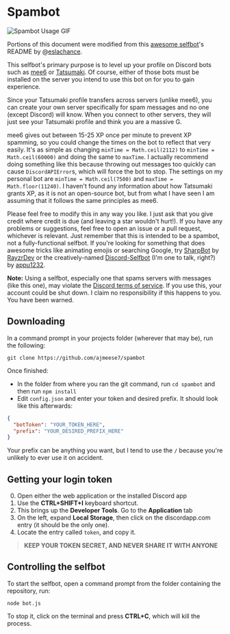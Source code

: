# Spambot

![Spambot Usage GIF](https://user-images.githubusercontent.com/17814535/33146576-5b103a6c-cf8a-11e7-8d47-cc2938138be8.gif)

Portions of this document were modified from this [awesome selfbot](https://github.com/eslachance/evie.selfbot)'s README
by @[eslachance](https://github.com/eslachance).

This selfbot's primary purpose is to level up your profile on Discord bots such as [mee6](https://github.com/cookkkie/mee6)
or [Tatsumaki](https://tatsumaki.xyz). Of course, either of those bots must be installed on the server you intend to use
this bot on for you to gain experience.

Since your Tatsumaki profile transfers across servers (unlike mee6), you can create your own server specifically for spam messages and no one (except Discord) will know. When you connect to other servers, they will just see your Tatsumaki profile and think you are a massive G.

mee6 gives out between 15-25 XP once per minute to prevent XP spamming, so you could change the times on the bot to reflect that very easily. It's as simple as changing `minTime = Math.ceil(2112)` to `minTime = Math.ceil(60000)` and doing the same to `maxTime`. I actually recommend doing something like this because throwing out messages too quickly can cause `DiscordAPIError`s, which will force the bot to stop. The settings on my personal bot are `minTime = Math.ceil(7500)` and `maxTime = Math.floor(11240)`. I haven't found any information about how Tatsumaki grants XP, as it is not an open-source bot, but from what I have seen I am assuming that it follows the same principles as mee6.

Please feel free to modify this in any way you like. I just ask that you give credit where credit is due (and leaving a star wouldn't hurt!). If you have any problems or suggestions, feel free to open an issue or a pull request, whichever is relevant. Just remember that this is intended to be a spambot, not a fully-functional selfbot. If you're looking for something that does awesome tricks like animating emojis or searching Google, try [SharpBot](https://github.com/RayzrDev/SharpBot) by [RayzrDev](https://github.com/RayzrDev) or the creatively-named [Discord-Selfbot](https://github.com/appu1232/Discord-Selfbot) (I'm one to talk, right?) by [appu1232](https://github.com/appu1232).

**Note:** Using a selfbot, especially one that spams servers with messages (like this one), may violate the [Discord terms
of service](https://discordapp.com/terms). If you use this, your account could be shut down. I claim no responsibility if this happens to you. You have been warned.

## Downloading

In a command prompt in your projects folder (wherever that may be), run the following:

`git clone https://github.com/ajmeese7/spambot`

Once finished:

- In the folder from where you ran the git command, run `cd spambot` and then run `npm install`
- Edit `config.json` and enter your token and desired prefix. It should look like this afterwards:

```json
{
  "botToken": "YOUR_TOKEN_HERE",
  "prefix": "YOUR_DESIRED_PREFIX_HERE"
}
```

Your prefix can be anything you want, but I tend to use the `/` because you're unlikely to ever use it on accident.

## Getting your login token

0. Open either the web application or the installed Discord app
1. Use the **CTRL+SHIFT+I** keyboard shortcut.
2. This brings up the **Developer Tools**. Go to the **Application** tab
3. On the left, expand **Local Storage**, then click on the discordapp.com entry (it should be the only one).
4. Locate the entry called `token`, and copy it.

> **KEEP YOUR TOKEN SECRET, AND NEVER SHARE IT WITH ANYONE**

## Controlling the selfbot

To start the selfbot, open a command prompt from the folder containing the repository, run:

 `node bot.js`

 To stop it, click on the terminal and press **CTRL+C**, which will kill the process.
